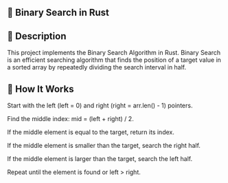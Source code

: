 ## 🏹 Binary Search in Rust

## 📌 Description

This project implements the Binary Search Algorithm in Rust. Binary Search is an efficient searching algorithm that finds the position of a target value in a sorted array by repeatedly dividing the search interval in half.

## 🚀 How It Works

Start with the left (left = 0) and right (right = arr.len() - 1) pointers.

Find the middle index: mid = (left + right) / 2.

If the middle element is equal to the target, return its index.

If the middle element is smaller than the target, search the right half.

If the middle element is larger than the target, search the left half.

Repeat until the element is found or left > right.
